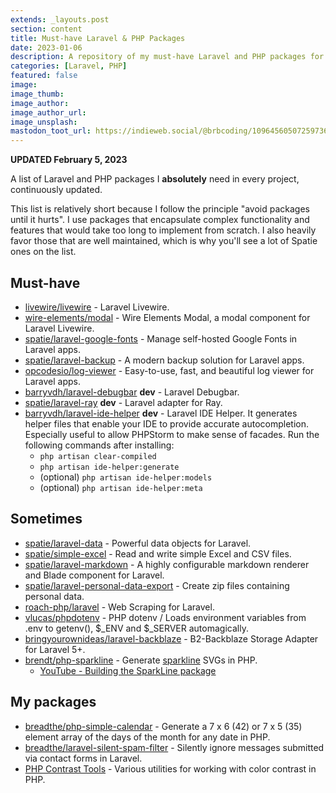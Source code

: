 ```yaml
---
extends: _layouts.post
section: content
title: Must-have Laravel & PHP Packages
date: 2023-01-06
description: A repository of my must-have Laravel and PHP packages for every project
categories: [Laravel, PHP]
featured: false
image:
image_thumb:
image_author:
image_author_url:
image_unsplash:
mastodon_toot_url: https://indieweb.social/@brbcoding/109645605072597368
---
```


**UPDATED February 5, 2023**

A list of Laravel and PHP packages I **absolutely** need in every project, continuously updated.

This list is relatively short because I follow the principle "avoid packages until it hurts". I use packages that encapsulate complex functionality and features that would take too long to implement from scratch. I also heavily favor those that are well maintained, which is why you'll see a lot of Spatie ones on the list.

## Must-have

* [livewire/livewire](https://github.com/livewire/livewire) - Laravel Livewire.
* [wire-elements/modal](https://github.com/wire-elements/modal) - Wire Elements Modal, a modal component for Laravel Livewire.
* [spatie/laravel-google-fonts](https://github.com/spatie/laravel-google-fonts) - Manage self-hosted Google Fonts in Laravel apps.
* [spatie/laravel-backup](https://github.com/spatie/laravel-backup) - A modern backup solution for Laravel apps.
* [opcodesio/log-viewer](https://github.com/opcodesio/log-viewer) - Easy-to-use, fast, and beautiful log viewer for Laravel apps.
* [barryvdh/laravel-debugbar](https://github.com/barryvdh/laravel-debugbar) **dev** - Laravel Debugbar.
* [spatie/laravel-ray](https://github.com/spatie/laravel-ray) **dev** - Laravel adapter for Ray.
* [barryvdh/laravel-ide-helper](https://github.com/barryvdh/laravel-ide-helper) **dev** - Laravel IDE Helper. It generates helper files that enable your IDE to provide accurate autocompletion. Especially useful to allow PHPStorm to make sense of facades. Run the following commands after installing:
  * `php artisan clear-compiled`
  * `php artisan ide-helper:generate`
  * (optional) `php artisan ide-helper:models`
  * (optional) `php artisan ide-helper:meta`

## Sometimes

* [spatie/laravel-data](https://github.com/spatie/laravel-data) - Powerful data objects for Laravel.
* [spatie/simple-excel](https://github.com/spatie/simple-excel) - Read and write simple Excel and CSV files.
* [spatie/laravel-markdown](https://github.com/spatie/laravel-markdown) - A highly configurable markdown renderer and Blade component for Laravel.
* [spatie/laravel-personal-data-export](https://github.com/spatie/laravel-personal-data-export) - Create zip files containing personal data.
* [roach-php/laravel](https://github.com/roach-php/laravel) - Web Scraping for Laravel.
* [vlucas/phpdotenv](https://github.com/vlucas/phpdotenv) - PHP dotenv / Loads environment variables from .env to getenv(), $_ENV and $_SERVER automagically.
* [bringyourownideas/laravel-backblaze](https://github.com/bringyourownideas/laravel-backblaze) - B2-Backblaze Storage Adapter for Laravel 5+.
* [brendt/php-sparkline](https://github.com/brendt/php-sparkline) - Generate [sparkline](https://en.wikipedia.org/wiki/Sparkline) SVGs in PHP.
    * [YouTube - Building the SparkLine package](https://www.youtube.com/watch?v=N_6Y09NLaqM)

## My packages

* [breadthe/php-simple-calendar](https://github.com/breadthe/php-simple-calendar) - Generate a 7 x 6 (42) or 7 x 5 (35) element array of the days of the month for any date in PHP.
* [breadthe/laravel-silent-spam-filter](https://github.com/breadthe/laravel-silent-spam-filter) - Silently ignore messages submitted via contact forms in Laravel.
* [PHP Contrast Tools](https://github.com/breadthe/php-contrast) - Various utilities for working with color contrast in PHP.
